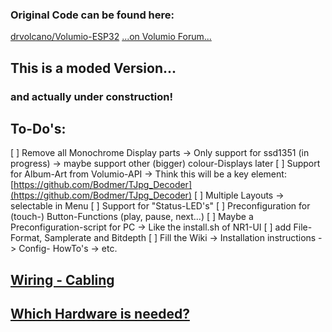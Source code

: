 ### Original Code can be found here:
[drvolcano/Volumio-ESP32](https://github.com/drvolcano/Volumio-ESP32)
[...on Volumio Forum...](https://community.volumio.org/t/wifi-remote-for-volumio-based-on-esp32-and-oled/39146)

## This is a moded Version...
### and actually under construction!

## To-Do's:

 [ ] Remove all Monochrome Display parts 
    -> Only support for ssd1351 (in progress)
    -> maybe support other (bigger) colour-Displays later
 [ ] Support for Album-Art from Volumio-API
    -> Think this will be a key element:[https://github.com/Bodmer/TJpg_Decoder](https://github.com/Bodmer/TJpg_Decoder)
 [ ] Multiple Layouts
    -> selectable in Menu
 [ ] Support for "Status-LED's"
 [ ] Preconfiguration for (touch-) Button-Functions (play, pause, next...)
 [ ] Maybe a Preconfiguration-script for PC
    -> Like the install.sh of NR1-UI
 [ ] add File-Format, Samplerate and Bitdepth
 [ ] Fill the Wiki
    -> Installation instructions
    -> Config- HowTo's
    -> etc.

## [Wiring - Cabling](https://github.com/Maschine2501/Volumio-ESP32/wiki/Wiring)

## [Which Hardware is needed?](https://github.com/Maschine2501/Volumio-ESP32/wiki/Used-Hardware)

